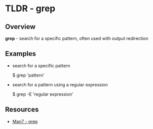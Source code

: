 TLDR - grep
==========

Overview
--------

**grep** - search for a specific pattern, often used with output redirection

Examples
--------

- search for a specific pattern

	$ grep 'pattern'

- search for a pattern using a regular expression

	$ grep -E 'regular expression'


Resources
---------

- [Man7 - grep](http://man7.org/linux/man-pages/man1/grep.1.html)